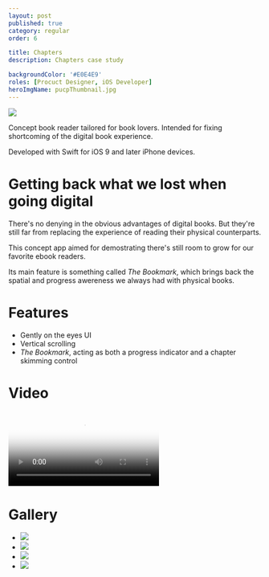 ```yaml
---
layout: post
published: true
category: regular
order: 6

title: Chapters
description: Chapters case study

backgroundColor: '#E0E4E9'
roles: [Procuct Designer, iOS Developer]
heroImgName: pucpThumbnail.jpg
---
```


<p>
	<img src="/static/media/posts/Chapters/chapters-banner.jpg" class="portrait">
</p>

Concept book reader tailored for book lovers. Intended for fixing shortcoming of the digital book experience. 

Developed with Swift for iOS 9 and later iPhone devices.

# Getting back what we lost when going digital

There's no denying in the obvious advantages of digital books. But they're still far from replacing the experience of reading their physical counterparts.

This concept app aimed for demostrating there's still room to grow for our favorite ebook readers.

Its main feature is something called *The Bookmark*, which brings back the spatial and progress awereness we always had with physical books.

# Features

- Gently on the eyes UI
- Vertical scrolling
- *The Bookmark*, acting as both a progress indicator and a chapter skimming control

# Video

<p>
<video class="portrait" controls preload="metadata" poster="/static/media/posts/Chapters/videos/chapters-1.jpg">
<source src="/static/media/posts/Chapters/videos/chapters-1.mp4" type="video/mp4">
</video>
</p>

# Gallery

<div id="postContentGallery">
	<ul>
		<li class="portrait">
			<img src="/static/media/posts/Chapters/gallery/chapters-1.jpg">
		</li>
		<li class="portrait">
			<img src="/static/media/posts/Chapters/gallery/chapters-2.jpg">
		</li>
		<li class="portrait">
			<img src="/static/media/posts/Chapters/gallery/chapters-3.jpg">
		</li>
		<li class="portrait">
			<img src="/static/media/posts/Chapters/gallery/chapters-4.jpg">
		</li>
	</ul>
</div>
